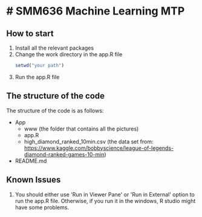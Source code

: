 # # SMM636 Machine Learning MTP
## How to start
1. Install all the relevant packages
2. Change the work directory in the app.R file
    ```R
    setwd("your path")
    ```
3. Run the app.R file



## The structure of the code
The structure of the code is as follows:
- App
  - www (the folder that contains all the pictures) 
  - app.R
  - high_diamond_ranked_10min.csv (the data set from: https://www.kaggle.com/bobbyscience/league-of-legends-diamond-ranked-games-10-min)
- README.md

## Known Issues
1. You should either use 'Run in Viewer Pane' or 'Run in External' option to run the app.R file. Otherwise, if you run it in the windows, R studio might have some problems.
